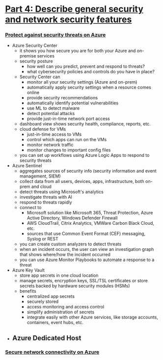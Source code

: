 # [Part 4: Describe general security and network security features](https://docs.microsoft.com/en-us/learn/paths/az-900-describe-general-security-network-security-features/)

### [Protect against security threats on Azure](https://docs.microsoft.com/en-us/learn/modules/protect-against-security-threats-azure/?ns-enrollment-type=LearningPath&ns-enrollment-id=learn.az-900-describe-general-security-network-security-features)
- Azure Security Center
    - it shows you how secure you are for both your Azure and on-premise services
    - security posture
        - how well can you predict, prevent and respond to threats?
        - what cybersecurity policies and controls do you have in place?
    - Security Center can
        - monitor all your security settings (Azure and on-prem)
        - automatically apply security settings when a resource comes online
        - provide security recommendations
        - automatically identify potential vulnerabilities
        - use ML to detect malware
        - detect potential attacks
        - provide just-in-time network port access
    - dashboard view shows security health, compliance, reports, etc.
    - cloud defense for VMs
        - just-in-time access to VMs
        - control which apps can run on the VMs
        - monitor network traffic
        - monitor changes to important config files
    - you can set up workflows using Azure Logic Apps to respond to security threats
- Azure Sentinel
    - aggregates sources of security info (security information and event management, SIEM)
    - collect data from all users, devices, apps, infrastructure, both on-prem and cloud
    - detect threats using Microsoft's analytics
    - investigate threats with AI
    - respond to threats rapidly
    - connect to
        - Microsoft solution like Microsoft 365, Threat Protection, Azure Active Directory, Windows Defender Firewall
        - AWS CloudTrail, Citrix Analytics, VMWare Carbon Black Cloud, etc.
        - sources that use Common Event Format (CEF) messaging, Syslog or REST
    - you can create custom analyzers to detect threats
    - when an incident occurs, the user can view an investigation graph that shows where/how the incident occurred
    - you can use Azure Monitor Playbooks to automate a response to a threat
- Azure Key Vault
    - store app secrets in one cloud location
    - manage secrets, encryption keys, SSL/TSL certificates or store secrets backed by hardware security modules (HSMs)
    - benefits
        - centralized app secrets
        - securely stored
        - access monitoring and access control
        - simplify administration of secrets
        - integrate easily with other Azure services, like storage accounts, containers, event hubs, etc.
- Azure Dedicated Host
    - 

### [Secure network connectivity on Azure](https://docs.microsoft.com/en-us/learn/modules/secure-network-connectivity-azure/?ns-enrollment-type=LearningPath&ns-enrollment-id=learn.az-900-describe-general-security-network-security-features)
